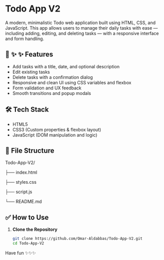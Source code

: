 # Todo App V2

A modern, minimalistic Todo web application built using HTML, CSS, and JavaScript. This app allows users to manage their daily tasks with ease 
— including adding, editing, and deleting tasks — with a responsive interface and form handling.

## 🚀 :sparkles: ✨ Features

- Add tasks with a title, date, and optional description
- Edit existing tasks
- Delete tasks with a confirmation dialog
- Responsive and clean UI using CSS variables and flexbox
- Form validation and UX feedback
- Smooth transitions and popup modals

## 🛠 Tech Stack

- HTML5
- CSS3 (Custom properties & flexbox layout)
- JavaScript (DOM manipulation and logic)

## 📂 File Structure

Todo-App-V2/

├── index.html

├── styles.css

├── script.js   

└── README.md

## ✅ How to Use

1. **Clone the Repository**  
   ```bash
   git clone https://github.com/Omar-Aldabbas/Todo-App-V2.git
   cd Todo-App-V2

Have fun ✨✨✨
